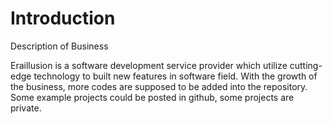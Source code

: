# Introduction
Description of Business

Eraillusion is a software development service provider which utilize cutting-edge technology to built new features in software field. With the growth of the business, more codes are supposed to be added into the repository. Some example projects could be posted in github, some projects are private.
